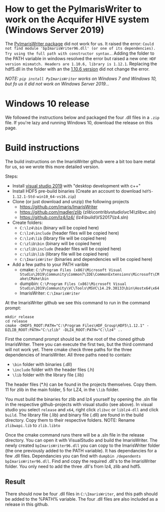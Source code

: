 # How to get the PyImarisWriter to work on the Acquifer HIVE system (Windows Server 2019)
The [PyImarisWriter package](https://pypi.org/project/PyImarisWriter/) did not work for us. It raised the error: `Could not find module 'bpImarisWriter96.dll' (or one of its dependencies). Try using the full path with constructor syntax.`. Adding the folder to the PATH variable in windows resolved the error but raised a new one: `HDF version mismatch. Headers are 1.10.6, library is 1.12.1`. Replacing the hdf5.dll in the folder with an the [1.10.6 version](https://www.hdfgroup.org/downloads/hdf5/) did not change the error.

_NOTE: `pip install PyImarisWriter` works on Windows 7 and Windows 10, but fo us it did not work on Windows Server 2019..._

# Windows 10 release
We followed the instructions below and packaged the four .dll files in a `.zip` file. If you're lazy and running Windows 10, download the release on this page.

# Build instructions
The build instructions on the ImarisWriter github were a bit too bare metal for us, so we wrote this more detailed version.

Steps:
* Install [visual studio 2019](https://visualstudio.microsoft.com/thank-you-downloading-visual-studio/?sku=Community&rel=16) with "desktop development with c++"
* Install HDF5 pre-build binaries (Create an account to download `hdf5-1.12.1-Std-win10_64-vs16.zip`)
* Clone (or just download and unzip) the following projects
  * https://github.com/imaris/ImarisWriter
  * https://github.com/madler/zlib (zlib\contrib\vstudio\vc14\zlibvc.sln)
  * https://github.com/lz4/lz4/  (lz4\build\VS2017\lz4.sln)
* Create folders:
  * `C:\lz4\bin` (binary will be copied here)
  * `C:\lz4\include` (header files will be copied here)
  * `C:\lz4\lib` (library file will be copied here)
  * `C:\zlib\bin` (binary will be copied here)
  * `c:\zlib\include` (header files will be copied here)
  * `c:\zlib\lib` (library file will be copied here)
  * `C:\ImarisWriter` (binaries and dependencies will be copied here)
* Add a few paths to your PATH varible
  * cmake: `C:\Program Files (x86)\Microsoft Visual Studio\2019\Community\Common7\IDE\CommonExtensions\Microsoft\CMake\CMake\bin`
  * dumpbin: `C:\Program Files (x86)\Microsoft Visual Studio\2019\Community\VC\Tools\MSVC\14.29.30133\bin\Hostx64\x64`
  * ImarisWriter: `C:\ImarisWriter`

At the ImarisWriter github we see this command to run in the command prompt:
```
mkdir release
cd release
cmake -DHDF5_ROOT:PATH="C:\Program Files\HDF_Group\HDF5\1.12.1" -DZLIB_ROOT:PATH="C:\zlib" -DLZ4_ROOT:PATH="C:\lz4" ..
```
First the command prompt should be at the root of the cloned github ImarisWriter. There you can execute the first two, but the third command will not work yet.
There cmake check three paths for the three dependencies of ImarisWriter. All three paths need to contain:
* `\bin` folder with binaries (.dll) 
* `\include` folder with the header files (.h)
* `\lib` folder with the library file (.lib) 

The header files (\*.h) can be found in the projects themselves. Copy them. 11 for zlib in the main folder, 5 for LZ4, in the `\lib` folder.

You must build the binaries for zlib and lz4 yourself by opening the .sln file in the respective github-projects with visual studio (see above). In visual studio you select `release` and `x64`, right click `zlibvc` or `liblz4-dll` and click `build`. The library file (.lib) and binary file (.dll) are found in the build directory. Copy them to their respective folders.
NOTE: Rename `zlibwapi.lib` to `zlib.libto`

Once
the cmake command runs there will be a .sln file in the release directory. You can open it with VisualStudio and build the ImarisWriter. 
The newly created `bpImarisWriter96.dll` you can copy to the ImarisWriter folder (the one previously added to the PATH variable). It has dependancies for a few .dll files. Dependancies you can find with `dumpbin /dependents bpImarisWriter96.dll`. Find and copy the required .dll's to the ImarisWriter folder. You only need to add the three .dll's from lz4, zlib and hdf5. 

## Result
There should now be four .dll files in `C:\ImarisWriter`, and this path should be added to the %PATH% variable.
The four .dll files are also included as a release in this github.
